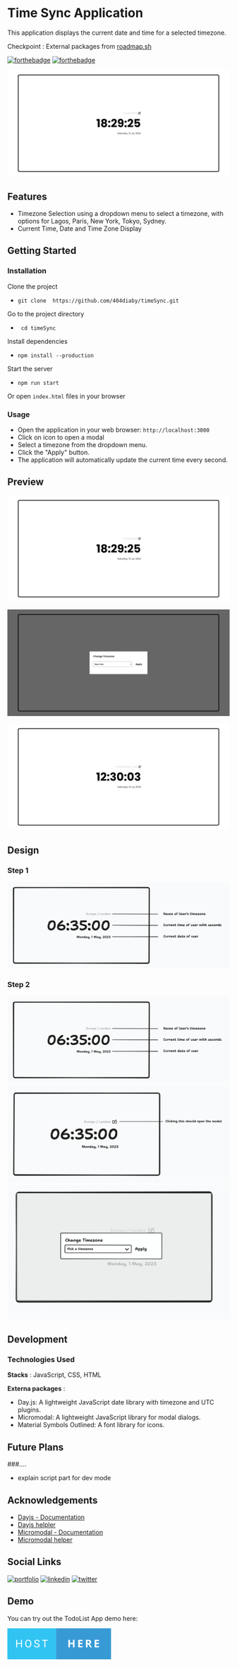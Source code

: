 
# Time Sync Application


This application displays the current date and time for a selected timezone.

Checkpoint : External packages from [roadmap.sh](https://roadmap.sh/full-stack)

[![forthebadge](http://forthebadge.com/images/badges/built-with-love.svg)](http://forthebadge.com) [![forthebadge](https://forthebadge.com/images/badges/works-on-my-machine.svg)](https://forthebadge.com)

![Preview Image](./demo/demo.png)



## Features

  * Timezone Selection using a dropdown menu to select a timezone, with options for Lagos, Paris, New York, Tokyo, Sydney.
  * Current Time, Date and Time Zone Display

## Getting Started

### Installation

Clone the project

* `git clone  https://github.com/404diaby/timeSync.git`

Go to the project directory

* ` cd timeSync`

Install dependencies

* `npm install --production`

Start the server 

* `npm run start` 

Or open `index.html` files in your browser

### Usage

* Open the application in your web browser: `http://localhost:3000`
* Click on icon to open a modal
* Select a timezone from the dropdown menu.
* Click the "Apply" button.
* The application will automatically update the current time every second.


## Preview


![Preview Image](./demo/demo.png) 

![Preview Image](./demo/demo2.png) 

![Preview Image](./demo/demo3.png) 

## Design
  ### Step 1
  ![Design Image](./design/step-1/design.png) 
  ### Step 2
  ![Design Image](./design/step-2/design.png) 
  ![Design Image](./design/step-2/design2.png) 
  ![Design Image](./design/step-2/design3.png) 
## Development

### Technologies Used

**Stacks** : JavaScript, CSS, HTML

**Externa packages** : 
 * Day.js: A lightweight JavaScript date library with timezone and UTC plugins.
 * Micromodal: A lightweight JavaScript library for modal dialogs.
 * Material Symbols Outlined: A font library for icons.

## Future Plans

###....
* explain script part for dev mode



## Acknowledgements

- [Dayjs - Documentation](https://day.js.org/docs/en/installation/installation)
- [Dayjs helpler](https://www.freecodecamp.org/news/javascript-date-time-dayjs/#dayjsapiandbasicsyntax)
- [Micromodal - Documentation](https://micromodal.vercel.app/#introduction)
- [Micromodal helper](https://gist.github.com/ghosh/4f94cf497d7090359a5c9f81caf60699)


## Social Links

[![portfolio](https://img.shields.io/badge/my_portfolio-FF7B00?style=for-the-badge&logo=ko-fi&logoColor=white)](https://diaby-mamadou.vercel.app/)
[![linkedin](https://img.shields.io/badge/linkedin-0A66C2?style=for-the-badge&logo=linkedin&logoColor=white)](https://www.linkedin.com/in/mamadou-diaby-107351231/)
[![twitter](https://img.shields.io/badge/twitter-1DA1F2?style=for-the-badge&logo=twitter&logoColor=white)](https://twitter.com/404diaby)
## Demo

You can try out the TodoList App demo here: 



[![forthebadge](./img/host-here.svg)](https://time-sync-gold.vercel.app/)



